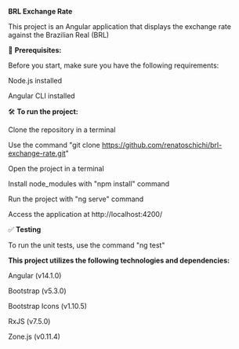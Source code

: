 <strong>BRL Exchange Rate</strong> <br>

This project is an Angular application that displays the exchange rate against the Brazilian Real (BRL) <br>


📁 <strong>Prerequisites:</strong> 

Before you start, make sure you have the following requirements:

Node.js installed

Angular CLI installed


🛠️ <strong>To run the project:</strong>

Clone the repository in a terminal

Use the command "git clone https://github.com/renatoschichi/brl-exchange-rate.git"

Open the project in a terminal

Install node_modules with "npm install" command

Run the project with "ng serve" command

Access the application at http://localhost:4200/


✅ <strong>Testing</strong>

To run the unit tests, use the command "ng test"


<strong>This project utilizes the following technologies and dependencies:</strong>

Angular (v14.1.0)

Bootstrap (v5.3.0)

Bootstrap Icons (v1.10.5)

RxJS (v7.5.0)

Zone.js (v0.11.4)
